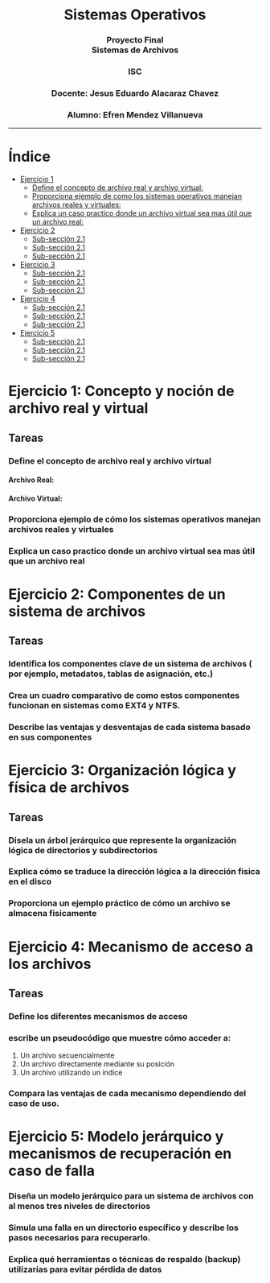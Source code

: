 <!--Portada-->
<div align="center">

# Sistemas Operativos

### Proyecto Final<br>Sistemas de Archivos

### ISC

### Docente: Jesus Eduardo Alacaraz Chavez

### Alumno: Efren Mendez Villanueva

</div>

___
 
# Índice
- [Ejercicio 1](#ejercicio-1-concepto-y-noción-de-archivo-real-y-virtual)
  - [Define el concepto de archivo real y archivo virtual:](#define-el-concepto-de-archivo-real-y-archivo-virtual)
  - [Proporciona ejemplo de como los sistemas operativos manejan archivos reales y virtuales:](#proporciona-ejemplo-de-cómo-los-sistemas-operativos-manejan-archivos-reales-y-virtuales)
  - [Explica un caso practico donde un archivo virtual sea mas útil que un archivo real:](#explica-un-caso-practico-donde-un-archivo-virtual-sea-mas-útil-que-un-archivo-real)
- [Ejercicio 2](#ejercicio-2-componentes-de-un-sistema-de-archivos)
  - [Sub-sección 2.1](#sub-sección-21)
  - [Sub-sección 2.1](#sub-sección-21)
  - [Sub-sección 2.1](#sub-sección-21)
- [Ejercicio 3](#ejercicio-3-organización-lógica-y-física-de-archivos)
  - [Sub-sección 2.1](#sub-sección-21)
  - [Sub-sección 2.1](#sub-sección-21)
  - [Sub-sección 2.1](#sub-sección-21)
- [Ejercicio 4](#ejercicio-4-mecanismo-de-acceso-a-los-archivos)
  - [Sub-sección 2.1](#sub-sección-21)
  - [Sub-sección 2.1](#sub-sección-21)
  - [Sub-sección 2.1](#sub-sección-21)
- [Ejercicio 5](#ejercicio-5-modelo-jerárquico-y-mecanismos-de-recuperación-en-caso-de-falla)
  - [Sub-sección 2.1](#sub-sección-21)
  - [Sub-sección 2.1](#sub-sección-21)
  - [Sub-sección 2.1](#sub-sección-21)

# Ejercicio 1: Concepto y noción de archivo real y virtual
## Tareas
### Define el concepto de archivo real y archivo virtual

#### Archivo Real:
#### Archivo Virtual:

### Proporciona ejemplo de cómo los sistemas operativos manejan archivos reales y virtuales

### Explica un caso practico donde un archivo virtual sea mas útil que un archivo real

# Ejercicio 2: Componentes de un sistema de archivos
## Tareas
### Identifica los componentes clave de un sistema de archivos ( por ejemplo, metadatos, tablas de asignación, etc.)
### Crea un cuadro comparativo de como estos componentes funcionan en sistemas como EXT4 y NTFS.
### Describe las ventajas y desventajas de cada sistema basado en sus componentes

# Ejercicio 3: Organización lógica y física de archivos 
## Tareas
### Disela un árbol jerárquico que represente la organización lógica de directorios y subdirectorios
### Explica cómo se traduce la dirección lógica a la dirección fisica en el disco
### Proporciona un ejemplo práctico de cómo un archivo se almacena fisicamente

# Ejercicio 4: Mecanismo de acceso a los archivos
## Tareas
### Define los diferentes mecanismos de acceso
### escribe un pseudocódigo que muestre cómo acceder a:
1. Un archivo secuencialmente
2. Un archivo directamente mediante su posición
3. Un archivo utilizando un índice
### Compara las ventajas de cada mecanismo dependiendo del caso de uso.

# Ejercicio 5: Modelo jerárquico y mecanismos de recuperación en caso de falla
### Diseña  un modelo jerárquico para un sistema de archivos con al menos tres niveles de directorios
### Simula una falla en un directorio específico y describe los pasos necesarios para recuperarlo.
### Explica qué herramientas o técnicas de respaldo (backup) utilizarías para evitar pérdida de datos